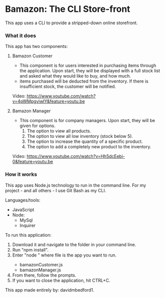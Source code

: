 # Bamazon: The CLI Store-front
This app uses a CLI to provide a stripped-down online storefront. 

### What it does
This app has two components:
1. Bamazon Customer
   * This component is for users interested in purchasing items through the application. Upon start, they will be displayed with a full stock list and asked what they would like to buy, and how much.
   * items purchased will be deducted from the inventory. If there is insufficient stock, the customer will be notified.
   
   Video: https://www.youtube.com/watch?v=4pWMpgviwIY&feature=youtu.be
   
2. Bamazon Manager
   * This component is for company managers. Upon start, they will be given for options.
     1. The option to view all products.
     2. The option to view all low inventory (stock below 5).
     3. The option to increase the quantity of a specific product.
     4. The option to add a completely new product to the inventory.
   
   Video: https://www.youtube.com/watch?v=Hh5dcEebi-0&feature=youtu.be

### How it works
This app uses Node.js technology to run in the command line. For my project - and all others - I use Git Bash as my CLI.

Languages/tools:
   * JavaScript
   * Node:
     * MySql
     * Inquirer

To run this application: 
   1. Download it and navigate to the folder in your command line.
   2. Run "npm install". 
   3. Enter "node <file>" where file is the app you want to run.
      * bamazonCustomer.js
      * bamazonManager.js
   4. From there, follow the prompts.
   5. If you want to close the application, hit CTRL+C. 

This app made entirely by: davidmbedford1. 

